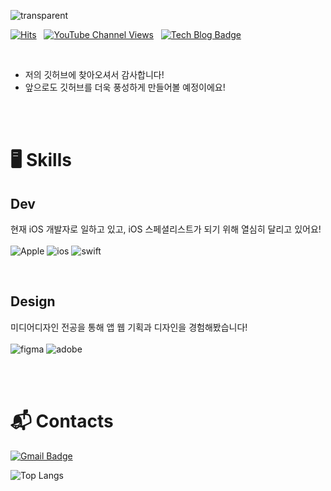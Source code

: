 ![transparent](https://capsule-render.vercel.app/api?type=soft&color=F77600&fontColor=FFFFFF&text=Importants's%20Git%20&height=150&fontSize=60&fontAlignY=48&desc=thank&nbsp;you&nbsp;for&nbsp;visiting!&animation=fadeIn&descAlignY=75&descAlign=35.5)

[![Hits](https://hits.seeyoufarm.com/api/count/incr/badge.svg?url=https%3A%2F%2Fgithub.com%2Fimportantsgit&count_bg=%23F77600&title_bg=%23000000&icon=swift.svg&icon_color=%23F77600&title=visited&edge_flat=false)](https://hits.seeyoufarm.com)
&nbsp;
[<img alt="YouTube Channel Views" src="https://img.shields.io/youtube/channel/views/UCBzpjeh9Dep6s4fE5j-f2aA">](https://www.youtube.com/channel/UCBzpjeh9Dep6s4fE5j-f2aA)
&nbsp;
[![Tech Blog Badge](http://img.shields.io/badge/Tech%20Blog-white?style=round-square&logo=notion&logoColor=black&link=https://https://www.notion.so/importantsdnd/8c9312c6e9754157847a0f5bdcc865f9?v=34acd1dbf8ec4c4da43022f9a6502538/)](https://www.notion.so/importantsdnd/8c9312c6e9754157847a0f5bdcc865f9?v=34acd1dbf8ec4c4da43022f9a6502538)

<br>

- 저의 깃허브에 찾아오셔서 감사합니다!
- 앞으로도 깃허브를 더욱 풍성하게 만들어볼 예정이에요!

<br>




<br>

# 🖥️ Skills
## Dev
현재 iOS 개발자로 일하고 있고, iOS 스페셜리스트가 되기 위해 열심히 달리고 있어요!<br><br>
![Apple](https://img.shields.io/badge/apple-000000.svg?&style=for-the-badge&logo=apple&logoColor=white)
![ios](https://img.shields.io/badge/ios-2B2B2B.svg?&style=for-the-badge&logo=ios&logoColor=white)
![swift](https://img.shields.io/badge/swift-F05138.svg?&style=for-the-badge&logo=swift&logoColor=white)

<br>

## Design
미디어디자인 전공을 통해 앱 웹 기획과 디자인을 경험해봤습니다!<br><br>
![figma](https://img.shields.io/badge/figma-F24E1E.svg?&style=for-the-badge&logo=figma&logoColor=white)
![adobe](https://img.shields.io/badge/adobe-FF0000.svg?&style=for-the-badge&logo=adobe&logoColor=white)

<br><br>

# :mailbox_with_mail: Contacts
[![Gmail Badge](https://img.shields.io/badge/Gmail-d14836?style=flat-square&logo=Gmail&logoColor=white&link=mailto:kimsh1691@gmail.com)](mailto:ljhjohn1@gmail.com)

![Top Langs](https://github-readme-stats.vercel.app/api/top-langs/?username=importantsgit&layout=compact&theme=dracula)


